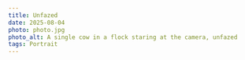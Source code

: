 ```yaml
---
title: Unfazed
date: 2025-08-04
photo: photo.jpg
photo_alt: A single cow in a flock staring at the camera, unfazed
tags: Portrait
---
```

